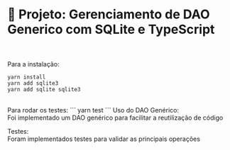 # 📌 Projeto: Gerenciamento de DAO Generico com SQLite e TypeScript
<br/> <br/>
Para a instalação:
```
yarn install
yarn add sqlite3
yarn add sqlite sqlite3
```
<br/>
Para rodar os testes:
```
yarn test
```
Uso do DAO Genérico: <br/>
Foi implementado um DAO genérico para facilitar a reutilização de código

Testes: <br/>
Foram implementados testes para validar as principais operações

